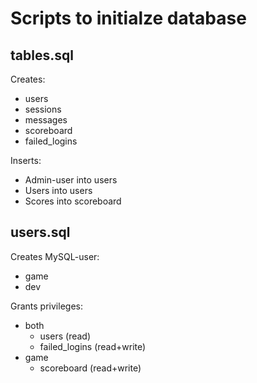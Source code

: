 # Scripts to initialze database

## tables.sql
Creates:
- users
- sessions
- messages
- scoreboard
- failed_logins

Inserts:
- Admin-user into users
- Users into users
- Scores into scoreboard

## users.sql
Creates MySQL-user:
- game
- dev

Grants privileges:
- both
  - users (read)
  - failed_logins (read+write)
- game
  - scoreboard (read+write)
